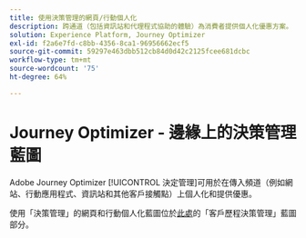 ```yaml
---
title: 使用決策管理的網頁/行動個人化
description: 跨通道（包括資訊站和代理程式協助的體驗）為消費者提供個人化優惠方案。
solution: Experience Platform, Journey Optimizer
exl-id: f2a6e7fd-c8bb-4356-8ca1-96956662ecf5
source-git-commit: 59297e463dbb512cb84d0d42c2125fcee681dcbc
workflow-type: tm+mt
source-wordcount: '75'
ht-degree: 64%

---
```


# Journey Optimizer - 邊緣上的決策管理藍圖

Adobe Journey Optimizer [!UICONTROL 決定管理]可用於在傳入頻道（例如網站、行動應用程式、資訊站和其他客戶接觸點）上個人化和提供優惠。

使用「決策管理」的網頁和行動個人化藍圖位於[此處](../../customer-journeys/decision_management/decision-management-edge.md)的「客戶歷程決策管理」藍圖部分。
